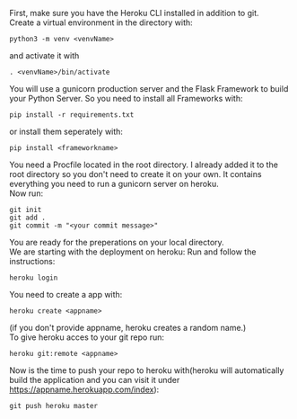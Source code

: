 First, make sure you have the Heroku CLI installed in addition to git.<br/>
Create a virtual environment in the directory with:

```
python3 -m venv <venvName>
```

and activate it with
```
. <venvName>/bin/activate
```

You will use a gunicorn production server and the Flask Framework to build your Python Server. So you need to install all Frameworks with:

```
pip install -r requirements.txt
```

or install them seperately with:

```
pip install <frameworkname>
```

You need a Procfile located in the root directory. I already added it to the root directory so you don't need to create it on your own. It contains everything you need to run a gunicorn server on heroku.<br/>
Now run:
```
git init
git add .
git commit -m "<your commit message>"
```
You are ready for the preperations on your local directory.<br/>
We are starting with the deployment on heroku:
Run and follow the instructions:
```
heroku login
```
You need to create a app with:
```
heroku create <appname>
```
(if you don't provide appname, heroku creates a random name.)<br/>
To give heroku acces to your git repo run:
```
heroku git:remote <appname>
```
Now is the time to push your repo to heroku with(heroku will automatically build the application and you can visit it under https://appname.herokuapp.com/index):
```
git push heroku master
```
